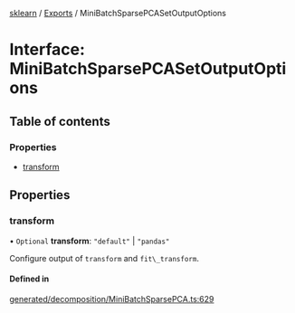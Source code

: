 [sklearn](../readme.md) / [Exports](../modules.md) / MiniBatchSparsePCASetOutputOptions

# Interface: MiniBatchSparsePCASetOutputOptions

## Table of contents

### Properties

- [transform](MiniBatchSparsePCASetOutputOptions.md#transform)

## Properties

### transform

• `Optional` **transform**: ``"default"`` \| ``"pandas"``

Configure output of `transform` and `fit\_transform`.

#### Defined in

[generated/decomposition/MiniBatchSparsePCA.ts:629](https://github.com/transitive-bullshit/scikit-learn-ts/blob/367336a/packages/sklearn/src/generated/decomposition/MiniBatchSparsePCA.ts#L629)
